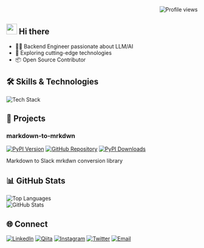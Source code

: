 <!-- プロフィールビュー -->
<div align="right">
  <img src="https://komarev.com/ghpvc/?username=02tyasui" alt="Profile views"/>
</div>

## <img src="https://media.giphy.com/media/hvRJCLFzcasrR4ia7z/giphy.gif" width="28"> Hi there

- 🧑‍💻 Backend Engineer passionate about LLM/AI
- 🚀 Exploring cutting-edge technologies
- 📦 Open Source Contributor

## 🛠️ Skills & Technologies

<img alt="Tech Stack" src="https://skillicons.dev/icons?theme=dark&perline=7&i=html,css,js,jquery,react,php,python,laravel,fastapi,docker,git,github,aws,azure,postgres,postman,vscode,windows,linux" />

## 🔧 Projects

### markdown-to-mrkdwn
[![PyPI Version](https://img.shields.io/pypi/v/markdown-to-mrkdwn.svg?style=flat-square&logo=python&logoColor=white)](https://pypi.org/project/markdown-to-mrkdwn/)
[![GitHub Repository](https://img.shields.io/badge/GitHub-Repository-black?style=flat-square&logo=github)](https://github.com/02tyasui/markdown_to_mrkdwn)
[![PyPI Downloads](https://static.pepy.tech/badge/markdown-to-mrkdwn)](https://pepy.tech/projects/markdown-to-mrkdwn)  

Markdown to Slack mrkdwn conversion library

## 📊 GitHub Stats

![Top Languages](https://github-readme-stats.vercel.app/api/top-langs/?username=02tyasui&langs_count=8)  
![GitHub Stats](https://github-readme-stats.vercel.app/api?username=02tyasui&show_icons=true&bg_color=00000000)

## 🌐 Connect

[![LinkedIn](https://img.shields.io/badge/LinkedIn-blue?style=flat-square&logo=linkedin)](https://www.linkedin.com/in/2b3894266)
[![Qiita](https://img.shields.io/badge/Qiita-green?style=flat-square&logo=qiita)](https://qiita.com/frei_aqua)
[![Instagram](https://img.shields.io/badge/Instagram-E4405F?style=flat-square&logo=instagram&logoColor=white)](https://www.instagram.com/fla9ua)
[![Twitter](https://img.shields.io/badge/Twitter-black?style=flat-square&logo=x)](https://x.com/aqua_moto)
[![Email](https://img.shields.io/badge/Email-D14836?style=flat-square&logo=gmail&logoColor=white)](mailto:yasutai12+github@gmail.com)

